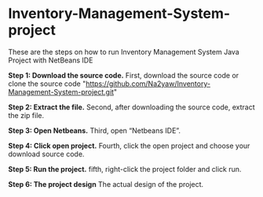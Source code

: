 # Inventory-Management-System-project

These are the steps on how to run Inventory Management System Java Project  with NetBeans IDE

**Step 1: Download the source code.**
First, download the source code 
or clone the source code  "https://github.com/Na2yaw/Inventory-Management-System-project.git"

**Step 2: Extract the file.**
Second, after downloading the source code, extract the zip file.


**Step 3: Open Netbeans.**
Third, open “Netbeans IDE”.


**Step 4: Click open project.**
Fourth, click the open project and choose your download source code.


**Step 5: Run the project.**
fifth, right-click the project folder and click run.


**Step 6: The project design**
The actual design of the project.
